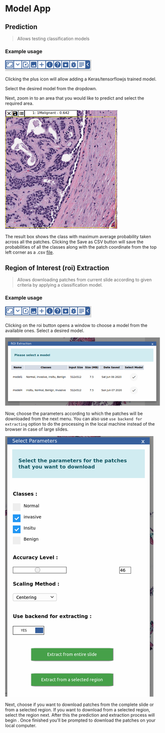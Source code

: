 # Model App

## Prediction

> Allows testing classification models


### Example usage

![toolbar button](assets/toolbar.png)


Clicking the plus icon will allow adding a Keras/tensorflowjs trained model.

Select the desired model from the dropdown.

Next, zoom in to an area that you would like to predict and select the required area.

![Predictions](assets/prediction.png)

The result box shows the class with maximum average probability taken across all the patches. Clicking the Save as CSV button will save the probabilities of all the classes along with the patch coordinate from the top left corner as a .csv [file](assets/eg.csv).


## Region of Interest (roi) Extraction

> Allows downloading patches from current slide according to given criteria by applying a classification model.


### Example usage 

![toolbar button](assets/toolbar.png)

Clicking on the roi button opens a window to choose a model from the available ones. Select a desired model.

![model select button](assets/modelSelect.png)


Now, choose the parameters according to which the patches will be downloaded from the next menu. You can also use ``` use backend for extracting ``` option to do the processing in the local machine instead of the browser in case of large slides.

![param select button](assets/params.png)


Next, choose if you want to download patches from the complete slide or from a selected region. If you want to download from a selected region, select the region next. After this the prediction and extraction process will begin . Once finished you'll be prompted to download the patches on your local computer. 



